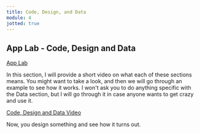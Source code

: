 ```yaml
---
title: Code, Design, and Data
module: 4
jotted: true
---
```



## App Lab - Code, Design and Data

[App Lab](https://code.org/educate/applab)

In this section, I will provide a short video on what each of these sections means. You might want to take a look, and then we will go through an example to see how it works.  I won't ask you to do anything specific with the Data section, but I will go through it in case anyone wants to get crazy and use it.

<p><a href="//www.youtube.com/embed/UZzHQEUlo_o" data-lity>Code, Design and Data Video</a></p>

Now, you design something and see how it turns out.